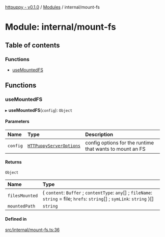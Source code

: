 [httpuppy - v0.1.0](../README.md) / [Modules](../modules.md) / internal/mount-fs

# Module: internal/mount-fs

## Table of contents

### Functions

- [useMountedFS](internal_mount_fs.md#usemountedfs)

## Functions

### useMountedFS

▸ **useMountedFS**(`config`): `Object`

#### Parameters

| Name | Type | Description |
| :------ | :------ | :------ |
| `config` | [`HTTPuppyServerOptions`](../interfaces/types_server.HTTPuppyServerOptions.md) | config options for the runtime that wants to mount an FS |

#### Returns

`Object`

| Name | Type |
| :------ | :------ |
| `filesMounted` | { `content`: `Buffer` ; `contentType`: `any`[] ; `fileName`: `string` = file; `hrefs`: `string`[] ; `symLink`: `string`  }[] |
| `mountedPath` | `string` |

#### Defined in

[src/internal/mount-fs.ts:36](https://github.com/abschill/httpuppy/blob/8b3eb74/src/internal/mount-fs.ts#L36)
